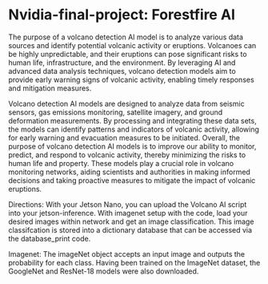 # Nvidia-final-project: Forestfire AI
The purpose of a volcano detection AI model is to analyze various data sources and identify potential volcanic activity or eruptions. Volcanoes can be highly unpredictable, and their eruptions can pose significant risks to human life, infrastructure, and the environment. By leveraging AI and advanced data analysis techniques, volcano detection models aim to provide early warning signs of volcanic activity, enabling timely responses and mitigation measures.

Volcano detection AI models are designed to analyze data from seismic sensors, gas emissions monitoring, satellite imagery, and ground deformation measurements. By processing and integrating these data sets, the models can identify patterns and indicators of volcanic activity, allowing for early warning and evacuation measures to be initiated. Overall, the purpose of volcano detection AI models is to improve our ability to monitor, predict, and respond to volcanic activity, thereby minimizing the risks to human life and property. These models play a crucial role in volcano monitoring networks, aiding scientists and authorities in making informed decisions and taking proactive measures to mitigate the impact of volcanic eruptions.

Directions: With your Jetson Nano, you can upload the Volcano AI script into your jetson-inference. With imagenet setup with the code, load your desired images within network and get an image classification. This image classifcation is stored into a dictionary database that can be accessed via the database_print code.

Imagenet: The imageNet object accepts an input image and outputs the probability for each class. Having been trained on the ImageNet dataset, the GoogleNet and ResNet-18 models were also downloaded.
